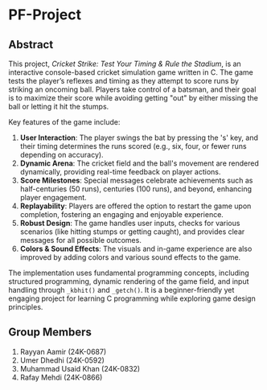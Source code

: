 # PF-Project
## Abstract
This project, *Cricket Strike: Test Your Timing & Rule the Stadium*, is an interactive console-based cricket simulation game written in C. The game tests the player’s reflexes and timing as they attempt to score runs by striking an oncoming ball. Players take control of a batsman, and their goal is to maximize their score while avoiding getting "out" by either missing the ball or letting it hit the stumps.

Key features of the game include:
1. **User Interaction**: The player swings the bat by pressing the 's' key, and their timing determines the runs scored (e.g., six, four, or fewer runs depending on accuracy).
2. **Dynamic Arena**: The cricket field and the ball's movement are rendered dynamically, providing real-time feedback on player actions.
3. **Score Milestones**: Special messages celebrate achievements such as half-centuries (50 runs), centuries (100 runs), and beyond, enhancing player engagement.
4. **Replayability**: Players are offered the option to restart the game upon completion, fostering an engaging and enjoyable experience.
5. **Robust Design**: The game handles user inputs, checks for various scenarios (like hitting stumps or getting caught), and provides clear messages for all possible outcomes.
6. **Colors & Sound Effects**: The visuals and in-game experience are also improved by adding colors and various sound effects to the game.

The implementation uses fundamental programming concepts, including structured programming, dynamic rendering of the game field, and input handling through `_kbhit()` and `_getch()`. It is a beginner-friendly yet engaging project for learning C programming while exploring game design principles.

## Group Members
1. Rayyan Aamir (24K-0687)
2. Umer Dhedhi (24K-0592)
3. Muhammad Usaid Khan (24K-0832)
4. Rafay Mehdi (24K-0866)
